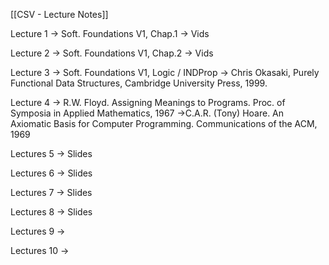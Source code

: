 [[CSV - Lecture Notes]]

Lecture 1 
	-> Soft. Foundations V1, Chap.1
	-> Vids

Lecture 2
	-> Soft. Foundations V1, Chap.2
	-> Vids

Lecture 3
	-> Soft. Foundations V1, Logic / INDProp
	-> Chris Okasaki, Purely Functional Data Structures, Cambridge University Press, 1999.

Lecture 4
	-> R.W. Floyd. Assigning Meanings to Programs. Proc. of Symposia in Applied Mathematics, 1967 
	->C.A.R. (Tony) Hoare. An Axiomatic Basis for Computer Programming. Communications of the ACM, 1969

Lectures 5
	-> Slides

Lectures 6
	-> Slides

Lectures 7
	-> Slides

Lectures 8
	-> Slides

Lectures 9
	->

Lectures 10
	-> 